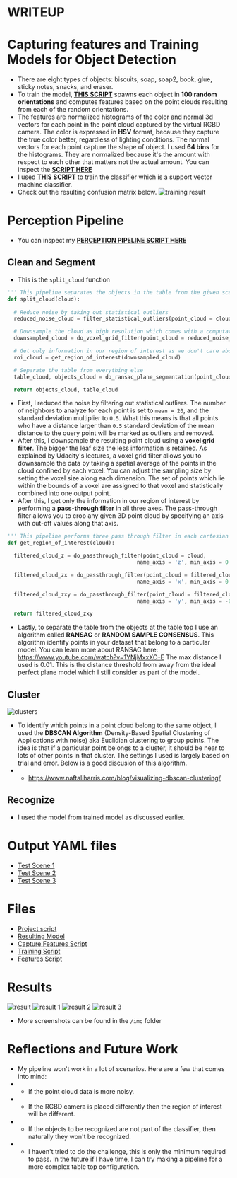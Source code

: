 # WRITEUP

# Capturing features and Training Models for Object Detection
- There are eight types of objects: biscuits, soap, soap2, book, glue, sticky notes, snacks, and eraser. 
- To train the model, 
[**THIS SCRIPT**](https://github.com/mithi/perception-pr2/blob/master/src/sensor_stick/scripts/capture_features.py)
spawns each object in **100 random orientations** and computes features based on the point clouds 
resulting from each of the random orientations.
- The features are normalized histograms of the color and normal 3d vectors for each point in the point cloud
captured by the virtual RGBD camera. The color is expressed in **HSV** format, because they capture the true color better,
regardless of lighting conditions. The normal vectors for each point capture the shape of object. I used **64 bins**
for the histograms. They are normalized because it's the amount with respect to each other that matters not the actual amount. 
You can inspect the 
[**SCRIPT HERE**](https://github.com/mithi/perception-pr2/blob/master/src/sensor_stick/src/sensor_stick/features.py)
- I used 
[**THIS SCRIPT**](https://github.com/mithi/perception-pr2/blob/master/src/sensor_stick/scripts/train_svm.py)
to train the classifier which is a support vector machine classifier. 
- Check out the resulting confusion matrix below. 
![training result](https://github.com/mithi/perception-pr2/blob/master/img/confusion-matrix.png)

# Perception Pipeline
- You can inspect my
[**PERCEPTION PIPELINE SCRIPT HERE**](https://github.com/mithi/perception-pr2/blob/master/src/RoboND-Perception-Project/pr2_robot/scripts/project.py)


## Clean and Segment
- This is the `split_cloud` function
``` python
''' This pipeline separates the objects in the table from the given scene '''
def split_cloud(cloud):
  
  # Reduce noise by taking out statistical outliers
  reduced_noise_cloud = filter_statistical_outliers(point_cloud = cloud, mean = 20, stdev = 0.5)

  # Downsample the cloud as high resolution which comes with a computation cost
  downsampled_cloud = do_voxel_grid_filter(point_cloud = reduced_noise_cloud, LEAF_SIZE = 0.005)

  # Get only information in our region of interest as we don't care about the other parts
  roi_cloud = get_region_of_interest(downsampled_cloud)

  # Separate the table from everything else
  table_cloud, objects_cloud = do_ransac_plane_segmentation(point_cloud = roi_cloud, max_distance = 0.01)

  return objects_cloud, table_cloud
```
- First, I reduced the noise by filtering out statistical outliers. 
 The number of neighbors to analyze for each point is set to `mean = 20`, and the standard deviation multiplier to `0.5`. 
 What this means is that all points who have a distance larger than `0.5` standard deviation of the mean distance to the 
 query point will be marked as outliers and removed.
- After this, I downsample the resulting point cloud using a **voxel grid filter**.
The bigger the leaf size the less information is retained. As explained by Udacity's lectures, a voxel grid filter allows you to downsample the data by taking a spatial average of the points in the cloud confined by each voxel. 
You can adjust the sampling size by setting the voxel size along each dimension. 
The set of points which lie within the bounds of a voxel are assigned to that voxel and
statistically combined into one output point.
- After this, I get only the information in our region of interest by performing a **pass-through filter** in all three axes. 
The pass-through filter allows you to crop any given 3D point cloud by specifying an axis with cut-off values along that axis. 
```python
''' This pipeline performs three pass through filter in each cartesian axis '''
def get_region_of_interest(cloud):

  filtered_cloud_z = do_passthrough_filter(point_cloud = cloud, 
                                         name_axis = 'z', min_axis = 0.6, max_axis = 1.3)

  filtered_cloud_zx = do_passthrough_filter(point_cloud = filtered_cloud_z, 
                                         name_axis = 'x', min_axis = 0.3, max_axis = 1.0)

  filtered_cloud_zxy = do_passthrough_filter(point_cloud = filtered_cloud_zx, 
                                         name_axis = 'y', min_axis = -0.5, max_axis = 0.5)

  return filtered_cloud_zxy
```
- Lastly, to separate the table from the objects at the table top I use an algorithm called **RANSAC** or 
**RANDOM SAMPLE CONSENSUS**. This algorithm identify points in your dataset that belong to a particular model.
You can learn more about RANSAC here: https://www.youtube.com/watch?v=1YNjMxxXO-E
The max distance I used is 0.01. This is the distance threshold from away from the ideal perfect 
plane model which I still consider as part of the model.

## Cluster
![clusters](https://github.com/mithi/perception-pr2/blob/master/img/clusters.png)
-  To identify which points in a point cloud belong to the same object, I used the **DBSCAN  Algorithm** (Density-Based Spatial Clustering of Applications with noise) 
    aka Euclidian clustering to group points. 
    The idea is that if a particular point belongs to a cluster, it should be near to lots of other points in that cluster.
    The settings I used is largely based on trial and error.
    Below is a good discusion of this algorithm.
- - https://www.naftaliharris.com/blog/visualizing-dbscan-clustering/

## Recognize
- I used the model from trained model as discussed earlier. 

# Output YAML files
- [Test Scene 1](https://github.com/mithi/perception-pr2/blob/master/src/RoboND-Perception-Project/pr2_robot/scripts/output_1.yaml)
- [Test Scene 2](https://github.com/mithi/perception-pr2/blob/master/src/RoboND-Perception-Project/pr2_robot/scripts/output_2.yaml)
- [Test Scene 3](https://github.com/mithi/perception-pr2/blob/master/src/RoboND-Perception-Project/pr2_robot/scripts/output_3.yaml)

# Files 
- [Project script](https://github.com/mithi/perception-pr2/blob/master/src/RoboND-Perception-Project/pr2_robot/scripts/project.py)
- [Resulting Model](https://raw.githubusercontent.com/mithi/perception-pr2/master/src/RoboND-Perception-Project/pr2_robot/scripts/model.sav)
- [Capture Features Script](https://github.com/mithi/perception-pr2/blob/master/src/sensor_stick/scripts/capture_features.py)
- [Training Script](https://github.com/mithi/perception-pr2/blob/master/src/sensor_stick/scripts/train_svm.py)
- [Features Script](https://github.com/mithi/perception-pr2/blob/master/src/sensor_stick/src/sensor_stick/features.py)

# Results
![result](https://github.com/mithi/perception-pr2/blob/master/img/label_test3.png)
![result 1](https://github.com/mithi/perception-pr2/blob/master/img/test1.png)
![result 2](https://github.com/mithi/perception-pr2/blob/master/img/test2.png)
![result 3](https://github.com/mithi/perception-pr2/blob/master/img/test3.png)
- More screenshots can be found in the `/img` folder

# Reflections and Future Work
- My pipeline won't work in a lot of scenarios. Here are a few that comes into mind:
- - If the point cloud data is more noisy.
- - If the RGBD camera is placed differently then the region of interest will be different. 
- - If the objects to be recognized are not part of the classifier, then naturally they won't be recognized. 
- - I haven't tried to do the challenge, this is only the minimum required to pass. In the future if I have time, I can 
try making a pipeline for a more complex table top configuration.
